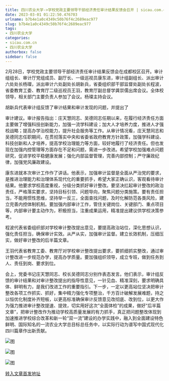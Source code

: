 ```yaml
---
title: 四川农业大学->学校党政主要领导干部经济责任审计结果反馈会召开 | sicau.com.cn
date: 2023-03-01 01:22:50.476703
urlname: b7b4e1a0c4349c50b76f4c2689eac977
slug: b7b4e1a0c4349c50b76f4c2689eac977
tags: 
- 四川农业大学
categories:
- sicau.com.cn
- 四川农业大学
authorbox: false
sidebar: false
---
```

2月28日，学校党政主要领导干部经济责任审计结果反馈会在成都校区召开。审计组组长、审计厅党组成员、副厅长、一级巡视员康东进，审计组副组长、派出审计六处处长杨璨，派出审计六处副处长胡新兵，省委组织部干部监督处副处长程波，省委教育工委、教育厅二级巡视员王羽，教育厅副总督学龚崇儒出席会议。全体校领导，相关部门主要负责人参加了会议。杨璨主持会议。

胡新兵代表审计组反馈了审计结果和审计发现的问题，并提出了
<!--more-->
审计建议。审计报告指出：庄天慧同志、吴德同志任期以来，在履行经济责任方面主要做了增强科技创新能力，加强一流学科建设；加大人才培养力度，推进人才强校战略；提高办学治校能力，提升社会服务等工作。从审计情况看，庄天慧同志和吴德同志任职期间，在贯彻落实中央和省委省政府教育方针政策，加强学科建设、科技创新和人才培养，提高学校治理能力等方面，较好地履行了经济责任。但也发现在加强内控管理等方面存在不足和问题，需进一步改进。希望学校加强难点问题研究，促进学校平稳健康发展；强化内部监督管理，完善内部控制；严守廉政纪律，加强党风廉政建设。  

康东进就本次审计工作作了讲话。他表示，加强审计监督是全面从严治党的要求，是推进治理能力和治理体系现代化的重要抓手，希望大家正确认识，客观看待审计结果。他要求学校高度重视，分级分类抓好审计整改。要坚决扛起审计整改的政治责任，严格落实要求，坚持目标引领、问题导向，聚焦问题分类施策。要有责任担当，不能用惯性思维，坚持举一反三，全面查找问题，及时化解防范各类风险，建立完善内控体制机制。要加强内部审计工作，管住关键岗位、关键部门、重点项目等，内部审计要主动作为，积极担当，注重成果运用，精准提出建议供学校决策参考。

程波代表省委组织部对学校审计整改提出意见，要提高政治站位，深化思想认识，强化责任担当，确保审计实效。从严从实，加强审计监督。建立长效机制，压细压实，做好审计整改的后半篇文章。

王羽代表省教育工委、教育厅对学校审计整改提出要求，要抓细抓实整改，通过审计整改进一步规范办学，提高办学质量。要加强组织领导，成立专班，做到任务到人、责任到岗、要求到位。

会上，党委书记庄天慧同志、校长吴德同志分别作表态发言。他们表示，审计组反馈的审计结果和对审计整改提出的指导性意见，一针见血、精准深刻，要求明确具体、鲜明有力，是我们改进工作的重要指引。下一步，一定以更高站位坚决把审计整改各项工作抓实、抓好，集中精力强化专项整治，千方百计破解发展难题，持之以恒优化制度补齐短板，以更高标准确保审计反馈意见改彻底、改到位，以更大作为强力推进审计整改提速、提效，切实用好这次“全面体检”的成果，做好“后半篇文章”，把审计整改作为推动学校高质量发展的有力抓手，真正把问题整改体现到加速推进学校综合改革和新一轮“双一流”建设的办学实践中，融入到全面建设特色鲜明、国际知名的一流农业大学总目标总任务中，以实际行动为谱写中国式现代化四川篇章作出新贡献。

![图](https://news.sicau.edu.cn/__local/3/D7/DF/9BE351F333A14071F2314BC4825_7B2E2BCB_435FC.jpg)

![图](https://news.sicau.edu.cn/__local/5/46/99/80E6BEF0BF28D108A0986A2FC8D_E9BBF9F6_3081D.jpg)

![图](https://news.sicau.edu.cn/__local/5/61/62/BD4EC85BD17030B94460BF7EA23_91D6E26A_3C487.jpg)

[转入文章首发地址](https://news.sicau.edu.cn/info/1135/71137.htm)
